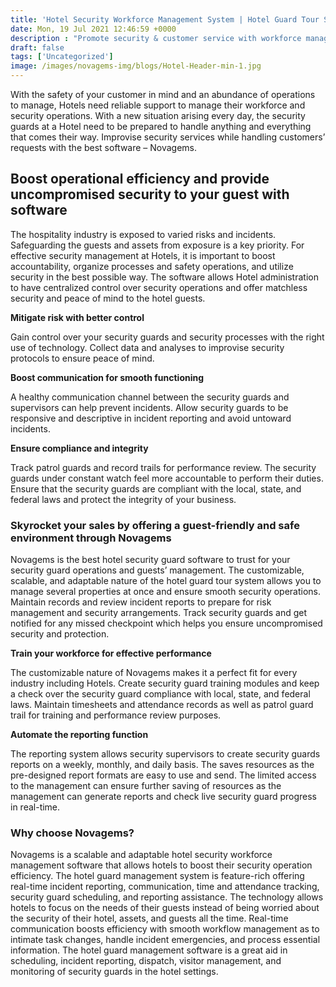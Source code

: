 ```yaml
---
title: 'Hotel Security Workforce Management System | Hotel Guard Tour System Software - Novagems'
date: Mon, 19 Jul 2021 12:46:59 +0000
description : "Promote security & customer service with workforce management software for hospitality. Hotel security guard management system saves resources and boosts operational efficiency"
draft: false
tags: ['Uncategorized']
image: /images/novagems-img/blogs/Hotel-Header-min-1.jpg
---
```


With the safety of your customer in mind and an abundance of operations to manage, Hotels need reliable support to manage their workforce and security operations. With a new situation arising every day, the security guards at a Hotel need to be prepared to handle anything and everything that comes their way. Improvise security services while handling customers’ requests with the best software – Novagems.

## Boost operational efficiency and provide uncompromised security to your guest with software

The hospitality industry is exposed to varied risks and incidents. Safeguarding the guests and assets from exposure is a key priority. For effective security management at Hotels, it is important to boost accountability, organize processes and safety operations, and utilize security in the best possible way. The software allows Hotel administration to have centralized control over security operations and offer matchless security and peace of mind to the hotel guests.

**Mitigate risk with better control**

Gain control over your security guards and security processes with the right use of technology. Collect data and analyses to improvise security protocols to ensure peace of mind.

**Boost communication for smooth functioning**

A healthy communication channel between the security guards and supervisors can help prevent incidents. Allow security guards to be responsive and descriptive in incident reporting and avoid untoward incidents.

**Ensure compliance and integrity**

Track patrol guards and record trails for performance review. The security guards under constant watch feel more accountable to perform their duties. Ensure that the security guards are compliant with the local, state, and federal laws and protect the integrity of your business.

### Skyrocket your sales by offering a guest-friendly and safe environment through Novagems

Novagems is the best hotel security guard software to trust for your security guard operations and guests’ management. The customizable, scalable, and adaptable nature of the hotel guard tour system allows you to manage several properties at once and ensure smooth security operations. Maintain records and review incident reports to prepare for risk management and security arrangements. Track security guards and get notified for any missed checkpoint which helps you ensure uncompromised security and protection.

**Train your workforce for effective performance**

The customizable nature of Novagems makes it a perfect fit for every industry including Hotels. Create security guard training modules and keep a check over the security guard compliance with local, state, and federal laws. Maintain timesheets and attendance records as well as patrol guard trail for training and performance review purposes.


**Automate the reporting function**

The reporting system allows security supervisors to create security guards reports on a weekly, monthly, and daily basis. The saves resources as the pre-designed report formats are easy to use and send. The limited access to the management can ensure further saving of resources as the management can generate reports and check live security guard progress in real-time.

### Why choose Novagems?

Novagems is a scalable and adaptable hotel security workforce management software that allows hotels to boost their security operation efficiency. The hotel guard management system is feature-rich offering real-time incident reporting, communication, time and attendance tracking, security guard scheduling, and reporting assistance. The technology allows hotels to focus on the needs of their guests instead of being worried about the security of their hotel, assets, and guests all the time. Real-time communication boosts efficiency with smooth workflow management as to intimate task changes, handle incident emergencies, and process essential information. The hotel guard management software is a great aid in scheduling, incident reporting, dispatch, visitor management, and monitoring of security guards in the hotel settings.